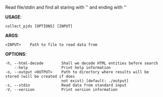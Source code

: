 Read file/stdin and find all staring with '<pjd>' and ending with '</pjd>'

**USAGE**:

    collect_pjds [OPTIONS] [INPUT]

**ARGS**:

    <INPUT>    Path to file to read data from

**OPTIONS**:
    
    -h, --html-decode        Shall we decode HTML entities before search
        --help               Print help information
    -o, --output <OUTPUT>    Path to directory where results will be stored (will be created if does
                             not exist) [default: ./output]
    -s, --stdin              Read data from standard input
    -V, --version            Print version information
